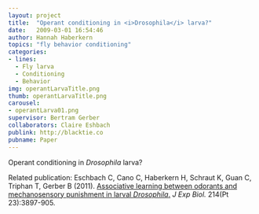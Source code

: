 ```yaml
---
layout: project
title:  "Operant conditioning in <i>Drosophila</i> larva?"
date:   2009-03-01 16:54:46
author: Hannah Haberkern
topics: "fly behavior conditioning"
categories:
- lines:
  - Fly larva
  - Conditioning
  - Behavior
img: operantLarvaTitle.png
thumb: operantLarvaTitle.png
carousel:
- operantLarva01.png
supervisor: Bertram Gerber
collaborators: Claire Eshbach
publink: http://blacktie.co
pubname: Paper
---
```

Operant conditioning in <i>Drosophila</i> larva?

Related publication:
Eschbach C, Cano C, Haberkern H, Schraut K, Guan C, Triphan T, Gerber B (2011). [Associative learning between odorants and mechanosensory punishment in larval <i>Drosophila</i>.](http://jeb.biologists.org/content/214/23/3897) <i>J Exp Biol.</i> 214(Pt 23):3897-905.
